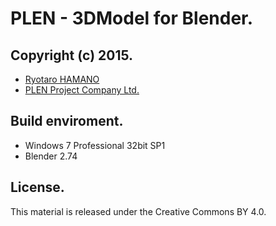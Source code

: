 PLEN - 3DModel for Blender.
================================================================================
Copyright (c) 2015.
---
- [Ryotaro HAMANO](https://github.com/yurueater)
- [PLEN Project Company Ltd.](http://plen.jp)

Build enviroment.
---
- Windows 7 Professional 32bit SP1
- Blender 2.74

License.
---
This material is released under the Creative Commons BY 4.0.
